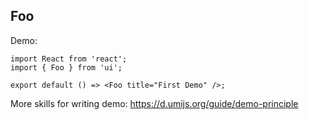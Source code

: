 
## Foo

Demo:

```tsx
import React from 'react';
import { Foo } from 'ui';

export default () => <Foo title="First Demo" />;
```

More skills for writing demo: https://d.umijs.org/guide/demo-principle
